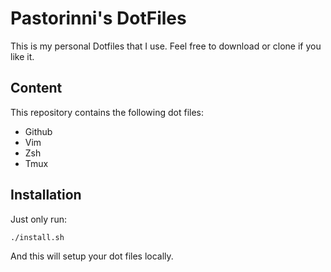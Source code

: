 # Pastorinni's DotFiles

This is my personal Dotfiles that I use. Feel free to download or clone if you like it.

## Content

This repository contains the following dot files:

- Github
- Vim
- Zsh
- Tmux

## Installation

Just only run:

```
./install.sh
```

And this will setup your dot files locally.

